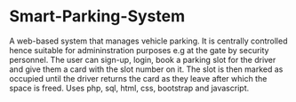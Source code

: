 # Smart-Parking-System
A web-based system that manages vehicle parking.
It is centrally controlled hence suitable for admininstration purposes e.g at the gate by security personnel.
The user can sign-up, login, book a parking slot for the driver and give them a card with the slot number on it.
The slot is then marked as occupied until the driver returns the card as they leave after which the space is freed.
Uses php, sql, html, css, bootstrap and javascript.
